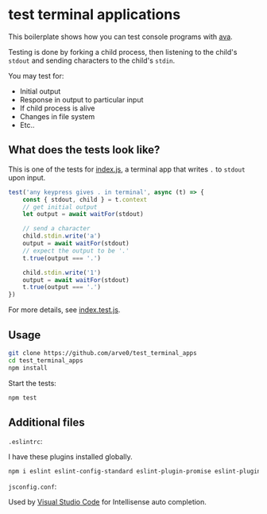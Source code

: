 # test terminal applications
This boilerplate shows how you can test console programs with [ava](https://github.com/sindresorhus/ava).

Testing is done by forking a child process, then listening to the child's
`stdout` and sending characters to the child's `stdin`. 

You may test for:

- Initial output
- Response in output to particular input
- If child process is alive
- Changes in file system
- Etc..

## What does the tests look like?
This is one of the tests for [index.js](index.js), a terminal app that writes
`.` to `stdout` upon input.

```js
test('any keypress gives . in terminal', async (t) => {
	const { stdout, child } = t.context
	// get initial output
	let output = await waitFor(stdout)

	// send a character
	child.stdin.write('a')
	output = await waitFor(stdout)
	// expect the output to be '.'
	t.true(output === '.')

	child.stdin.write('1')
	output = await waitFor(stdout)
	t.true(output === '.')
})
```
For more details, see [index.test.js](index.test.js).

## Usage
```sh
git clone https://github.com/arve0/test_terminal_apps
cd test_terminal_apps
npm install
```

Start the tests:
```sh
npm test
```

## Additional files

`.eslintrc`:

I have these plugins installed globally.

```sh
npm i eslint eslint-config-standard eslint-plugin-promise eslint-plugin-standard
```

`jsconfig.conf`:

Used by [Visual Studio Code](http://code.visualstudio.com/) for Intellisense auto completion.
